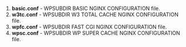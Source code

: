 1. **basic.conf** - WPSUBDIR BASIC NGINX CONFIGURATION file.
1. **w3tc.conf** - WPSUBDIR W3 TOTAL CACHE NGINX CONFIGURATION file.
1. **wpfc.conf** - WPSUBDIR FAST CGI NGINX CONFIGURATION file.
1. **wpsc.conf** - WPSUBDIR WP SUPER CACHE NGINX CONFIGURATION file.